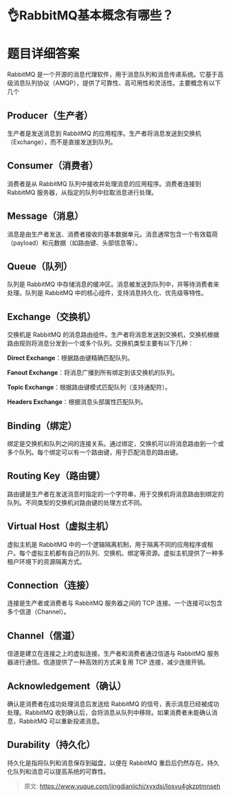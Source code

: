 # 👌RabbitMQ基本概念有哪些？

# 题目详细答案
RabbitMQ 是一个开源的消息代理软件，用于消息队列和消息传递系统。它基于高级消息队列协议（AMQP），提供了可靠性、高可用性和灵活性。主要概念有以下几个

## Producer（生产者）
生产者是发送消息到 RabbitMQ 的应用程序。生产者将消息发送到交换机（Exchange），而不是直接发送到队列。

## Consumer（消费者）
消费者是从 RabbitMQ 队列中接收并处理消息的应用程序。消费者连接到 RabbitMQ 服务器，从指定的队列中拉取消息进行处理。

## Message（消息）
消息是由生产者发送、消费者接收的基本数据单元。消息通常包含一个有效载荷（payload）和元数据（如路由键、头部信息等）。

## Queue（队列）
队列是 RabbitMQ 中存储消息的缓冲区。消息被发送到队列中，并等待消费者来处理。队列是 RabbitMQ 中的核心组件，支持消息持久化、优先级等特性。

## Exchange（交换机）
交换机是 RabbitMQ 的消息路由组件。生产者将消息发送到交换机，交换机根据路由规则将消息分发到一个或多个队列。交换机类型主要有以下几种：

**Direct Exchange**：根据路由键精确匹配队列。

**Fanout Exchange**：将消息广播到所有绑定到该交换机的队列。

**Topic Exchange**：根据路由键模式匹配队列（支持通配符）。

**Headers Exchange**：根据消息头部属性匹配队列。

## Binding（绑定）
绑定是交换机和队列之间的连接关系。通过绑定，交换机可以将消息路由到一个或多个队列。每个绑定可以有一个路由键，用于匹配消息的路由键。

## Routing Key（路由键）
路由键是生产者在发送消息时指定的一个字符串，用于交换机将消息路由到绑定的队列。不同类型的交换机对路由键的处理方式不同。

## Virtual Host（虚拟主机）
虚拟主机是 RabbitMQ 中的一个逻辑隔离机制，用于隔离不同的应用程序或租户。每个虚拟主机都有自己的队列、交换机、绑定等资源。虚拟主机提供了一种多租户环境下的资源隔离方式。

## Connection（连接）
连接是生产者或消费者与 RabbitMQ 服务器之间的 TCP 连接。一个连接可以包含多个信道（Channel）。

## Channel（信道）
信道是建立在连接之上的虚拟连接。生产者和消费者通过信道与 RabbitMQ 服务器进行通信。信道提供了一种高效的方式来复用 TCP 连接，减少连接开销。

## Acknowledgement（确认）
确认是消费者在成功处理消息后发送给 RabbitMQ 的信号，表示消息已经被成功处理。RabbitMQ 收到确认后，会将消息从队列中移除。如果消费者未能确认消息，RabbitMQ 可以重新投递消息。

## Durability（持久化）
持久化是指将队列和消息保存到磁盘，以便在 RabbitMQ 重启后仍然存在。持久化队列和消息可以提高系统的可靠性。



> 原文: <https://www.yuque.com/jingdianjichi/xyxdsi/losvu4gkzptmnseh>